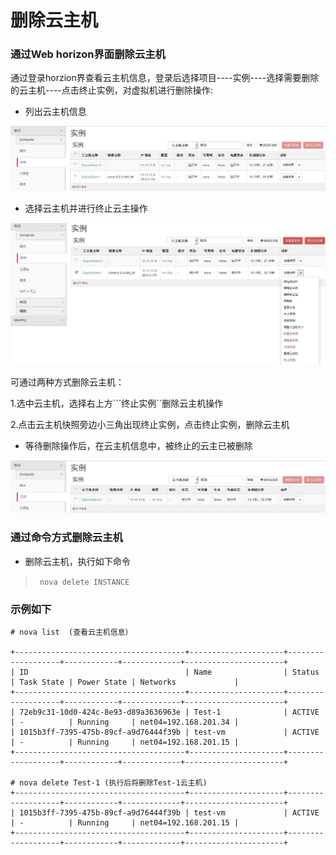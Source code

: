 # 删除云主机


### 通过Web horizon界面删除云主机
通过登录horzion界查看云主机信息，登录后选择项目----实例----选择需要删除的云主机----点击终止实例，对虚拟机进行删除操作:

* 列出云主机信息

 ![Delete_instacne1](/operation_guide/basic_admin/Picture/delete1.jpg)

* 选择云主机并进行终止云主操作

 ![Delete_instace2](/operation_guide/basic_admin/Picture/delete2.jpg)

  可通过两种方式删除云主机：

  1.选中云主机，选择右上方```终止实例``删除云主机操作

  2.点击云主机快照旁边小三角出现终止实例，点击终止实例，删除云主机


* 等待删除操作后，在云主机信息中，被终止的云主已被删除

 ![Delete_instace3](/operation_guide/basic_admin/Picture/delete3.jpg)


### 通过命令方式删除云主机

* 删除云主机，执行如下命令

> ``` nova delete INSTANCE```


### 示例如下

```
# nova list  (查看云主机信息）

+--------------------------------------+---------------------+-------------------+------------+-------------+----------------------+
| ID                                   | Name                | Status            | Task State | Power State | Networks             |
+--------------------------------------+---------------------+-------------------+------------+-------------+----------------------+
| 72eb9c31-10d0-424c-8e93-d89a3636963e | Test-1              | ACTIVE            | -          | Running     | net04=192.168.201.34 |
| 1015b3ff-7395-475b-89cf-a9d76444f39b | test-vm             | ACTIVE            | -          | Running     | net04=192.168.201.15 |
+--------------------------------------+---------------------+-------------------+------------+-------------+----------------------+

# nova delete Test-1 (执行后将删除Test-1云主机)
+--------------------------------------+---------------------+-------------------+------------+-------------+----------------------+
| 1015b3ff-7395-475b-89cf-a9d76444f39b | test-vm             | ACTIVE            | -          | Running     | net04=192.168.201.15 |
+--------------------------------------+---------------------+-------------------+------------+-------------+----------------------+
```


